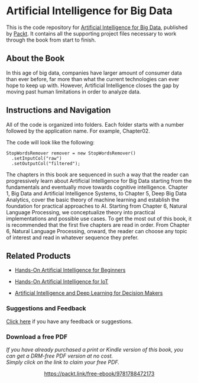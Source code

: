 # Artificial Intelligence for Big Data
This is the code repository for [Artificial Intelligence for Big Data](https://www.packtpub.com/big-data-and-business-intelligence/artificial-intelligence-big-data?utm_source=github&utm_medium=repository&utm_campaign=9781788472173), published by [Packt](https://www.packtpub.com/?utm_source=github). It contains all the supporting project files necessary to work through the book from start to finish.
## About the Book
In this age of big data, companies have larger amount of consumer data than ever before, far more than what the current technologies can ever hope to keep up with. However, Artificial Intelligence closes the gap by moving past human limitations in order to analyze data.
## Instructions and Navigation
All of the code is organized into folders. Each folder starts with a number followed by the application name. For example, Chapter02.



The code will look like the following:
```
StopWordsRemover remover = new StopWordsRemover()
  .setInputCol("raw")
  .setOutputCol("filtered");

```

The chapters in this book are sequenced in such a way that the reader can progressively learn about Artificial Intelligence for Big Data starting from the fundamentals and eventually move towards cognitive intelligence. Chapter 1, Big Data and Artificial Intelligence Systems, to Chapter 5, Deep Big Data Analytics, cover the basic theory of machine learning and establish the foundation for practical approaches to AI. Starting from Chapter 6, Natural Language Processing, we conceptualize theory into practical implementations and possible use cases. To get the most out of this book, it is recommended that the first five chapters are read in order. From Chapter 6, Natural Language Processing, onward, the reader can choose any topic of interest and read in whatever sequence they prefer.

## Related Products
* [Hands-On Artificial Intelligence for Beginners](https://www.packtpub.com/big-data-and-business-intelligence/hands-artificial-intelligence-beginners?utm_source=github&utm_medium=repository&utm_campaign=9781788991063)

* [Hands-On Artificial Intelligence for IoT](https://www.packtpub.com/big-data-and-business-intelligence/hands-artificial-intelligence-iot?utm_source=github&utm_medium=repository&utm_campaign=9781788836067)

* [Artificial Intelligence and Deep Learning for Decision Makers](https://www.packtpub.com/big-data-and-business-intelligence/artificial-intelligence-and-deep-learning-decision-makers?utm_source=github&utm_medium=repository&utm_campaign=9781788294652)

### Suggestions and Feedback
[Click here](https://docs.google.com/forms/d/e/1FAIpQLSe5qwunkGf6PUvzPirPDtuy1Du5Rlzew23UBp2S-P3wB-GcwQ/viewform) if you have any feedback or suggestions.
### Download a free PDF

 <i>If you have already purchased a print or Kindle version of this book, you can get a DRM-free PDF version at no cost.<br>Simply click on the link to claim your free PDF.</i>
<p align="center"> <a href="https://packt.link/free-ebook/9781788472173">https://packt.link/free-ebook/9781788472173 </a> </p>